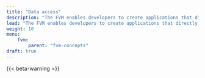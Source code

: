 ```yaml
---
title: "Data access"
description: "The FVM enables developers to create applications that directly tie-into Filecoin's decentralized storage network. This page details how actors and contracts can access this data, and what they can do with it."
lead: "The FVM enables developers to create applications that directly tie-into Filecoin's decentralized storage network. This page details how actors and contracts can access this data, and what they can do with it."
weight: 10
menu:
    fvm:
        parent: "fvm-concepts"
draft: true
---
```


{{< beta-warning >}}

<!-- - Can I access IPFS data from FVM? -->
<!-- - Can I access Filecoin state information? -->
<!-- - How do I access a storage deal through a smart contract? -->
